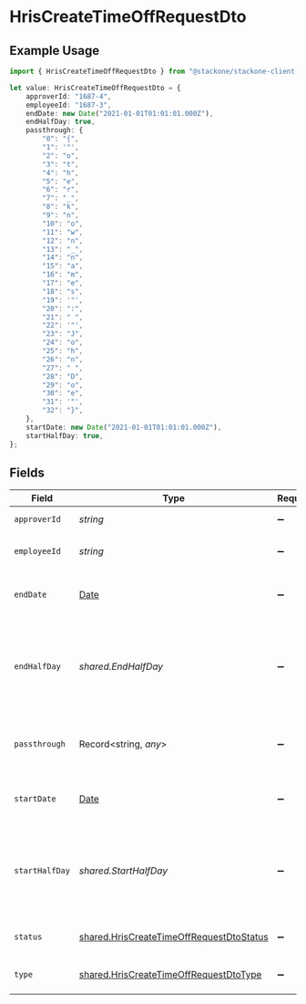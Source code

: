 # HrisCreateTimeOffRequestDto

## Example Usage

```typescript
import { HrisCreateTimeOffRequestDto } from "@stackone/stackone-client-ts/sdk/models/shared";

let value: HrisCreateTimeOffRequestDto = {
    approverId: "1687-4",
    employeeId: "1687-3",
    endDate: new Date("2021-01-01T01:01:01.000Z"),
    endHalfDay: true,
    passthrough: {
        "0": "{",
        "1": '"',
        "2": "o",
        "3": "t",
        "4": "h",
        "5": "e",
        "6": "r",
        "7": "_",
        "8": "k",
        "9": "n",
        "10": "o",
        "11": "w",
        "12": "n",
        "13": "_",
        "14": "n",
        "15": "a",
        "16": "m",
        "17": "e",
        "18": "s",
        "19": '"',
        "20": ":",
        "21": " ",
        "22": '"',
        "23": "J",
        "24": "o",
        "25": "h",
        "26": "n",
        "27": " ",
        "28": "D",
        "29": "o",
        "30": "e",
        "31": '"',
        "32": "}",
    },
    startDate: new Date("2021-01-01T01:01:01.000Z"),
    startHalfDay: true,
};
```

## Fields

| Field                                                                                                       | Type                                                                                                        | Required                                                                                                    | Description                                                                                                 | Example                                                                                                     |
| ----------------------------------------------------------------------------------------------------------- | ----------------------------------------------------------------------------------------------------------- | ----------------------------------------------------------------------------------------------------------- | ----------------------------------------------------------------------------------------------------------- | ----------------------------------------------------------------------------------------------------------- |
| `approverId`                                                                                                | *string*                                                                                                    | :heavy_minus_sign:                                                                                          | The approver ID                                                                                             | 1687-4                                                                                                      |
| `employeeId`                                                                                                | *string*                                                                                                    | :heavy_minus_sign:                                                                                          | The employee ID                                                                                             | 1687-3                                                                                                      |
| `endDate`                                                                                                   | [Date](https://developer.mozilla.org/en-US/docs/Web/JavaScript/Reference/Global_Objects/Date)               | :heavy_minus_sign:                                                                                          | The end date of the time off request                                                                        | 2021-01-01T01:01:01.000Z                                                                                    |
| `endHalfDay`                                                                                                | *shared.EndHalfDay*                                                                                         | :heavy_minus_sign:                                                                                          | True if the end of the time off request ends half way through the day                                       | true                                                                                                        |
| `passthrough`                                                                                               | Record<string, *any*>                                                                                       | :heavy_minus_sign:                                                                                          | Value to pass through to the provider                                                                       | {"other_known_names": "John Doe"}                                                                           |
| `startDate`                                                                                                 | [Date](https://developer.mozilla.org/en-US/docs/Web/JavaScript/Reference/Global_Objects/Date)               | :heavy_minus_sign:                                                                                          | The start date of the time off request                                                                      | 2021-01-01T01:01:01.000Z                                                                                    |
| `startHalfDay`                                                                                              | *shared.StartHalfDay*                                                                                       | :heavy_minus_sign:                                                                                          | True if the start of the time off request begins half way through the day                                   | true                                                                                                        |
| `status`                                                                                                    | [shared.HrisCreateTimeOffRequestDtoStatus](../../../sdk/models/shared/hriscreatetimeoffrequestdtostatus.md) | :heavy_minus_sign:                                                                                          | The status of the time off request                                                                          |                                                                                                             |
| `type`                                                                                                      | [shared.HrisCreateTimeOffRequestDtoType](../../../sdk/models/shared/hriscreatetimeoffrequestdtotype.md)     | :heavy_minus_sign:                                                                                          | The type of the time off request                                                                            |                                                                                                             |